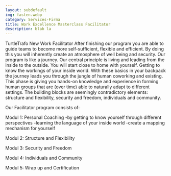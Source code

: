 ```yaml
---
layout: subdefault
img: fasten.webp
category: Services-Firma
title: Work Excellence Masterclass Facilitator
description: blab la
---
```





TurtleTrafo New Work Facilitator
After finishing our program you are able to guide teams to become more self-sufficient, flexible and efficient. By doing this you will inherently create an atmosphere of well being and security.
Our program is like a journey. Our central principle is living and leading from the inside to the outside. You will start close to home with yourself. Getting to know the workings of your inside world. With these basics in your backpack the journey leads you through the jungle of human coworking and existing. This phase is giving you hands-on knowledge and experience in forming human groups that are (over time) able to naturally adapt to different settings. The building blocks are seemingly contradictory elements: structure and flexibility, security and freedom, individuals and community.


Our Facilitator program consists of:

Modul 1: Personal Coaching
-by getting to know yourself through different perspectives
-learning the language of your inside world
-create a mapping mechanism for yourself



Modul 2: Structure and Flexibility

Modul 3: Security and Freedom

Modul 4: Individuals and Community

Modul 5: Wrap up and Certification
